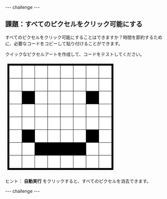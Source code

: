 \--- challenge \---

## 課題：すべてのピクセルをクリック可能にする

すべてのピクセルをクリック可能にすることはできますか？時間を節約するために、必要なコードをコピーして貼り付けることができます。

クイックなピクセルアートを作成して、コードをテストしてください。

![スクリーンショット](images/pixel-art-black-example.png)

ヒント： **自動実行** をクリックすると、すべてのピクセルを消去できます。

\--- challenge \---